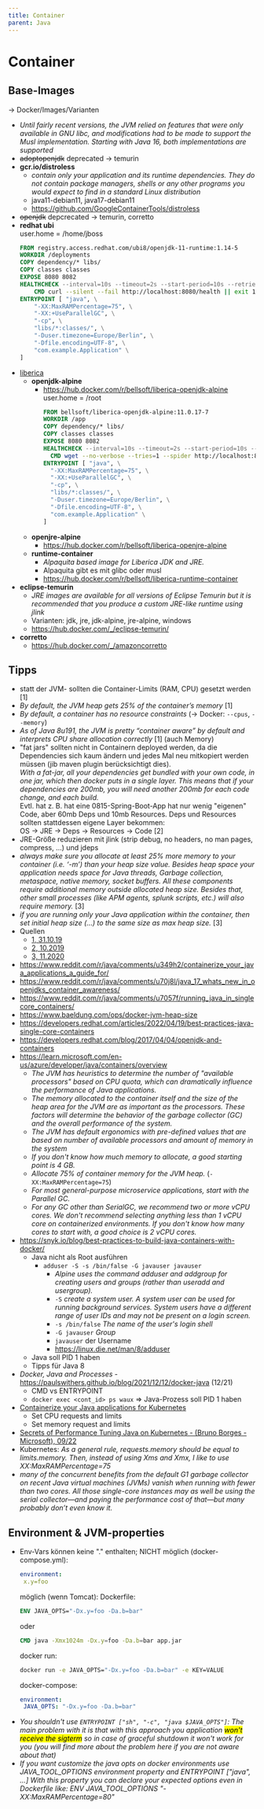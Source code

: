 ```yaml
---
title: Container
parent: Java
---
```


# Container

## Base-Images
-> Docker/Images/Varianten
- *Until fairly recent versions, the JVM relied on features that were only available in GNU libc, and modifications had to be made to support the Musl implementation. Starting with Java 16, both implementations are supported*
- ~~adoptopenjdk~~ deprecated -> temurin
- **gcr.io/distroless**
    - *contain only your application and its runtime dependencies. They do not contain package managers, shells or any other programs you would expect to find in a standard Linux distribution*
    - java11-debian11, java17-debian11
    - <https://github.com/GoogleContainerTools/distroless>
- ~~openjdk~~ depcrecated -> temurin, corretto
- **redhat ubi**
  <br/>user.home = /home/jboss
  ```Dockerfile
  FROM registry.access.redhat.com/ubi8/openjdk-11-runtime:1.14-5
  WORKDIR /deployments
  COPY dependency/* libs/
  COPY classes classes
  EXPOSE 8080 8082
  HEALTHCHECK --interval=10s --timeout=2s --start-period=10s --retries=2 \
      CMD curl --silent --fail http://localhost:8080/health || exit 1
  ENTRYPOINT [ "java", \
      "-XX:MaxRAMPercentage=75", \
      "-XX:+UseParallelGC", \
      "-cp", \
      "libs/*:classes/", \
      "-Duser.timezone=Europe/Berlin", \
      "-Dfile.encoding=UTF-8", \
      "com.example.Application" \
  ]
  ```
- <u>liberica</u>
    - **openjdk-alpine**
      - <https://hub.docker.com/r/bellsoft/liberica-openjdk-alpine>
        <br/>user.home = /root
        ```Dockerfile
        FROM bellsoft/liberica-openjdk-alpine:11.0.17-7
        WORKDIR /app
        COPY dependency/* libs/
        COPY classes classes
        EXPOSE 8080 8082
        HEALTHCHECK --interval=10s --timeout=2s --start-period=10s --retries=2 \
          CMD wget --no-verbose --tries=1 --spider http://localhost:8080/health || exit 1
        ENTRYPOINT [ "java", \
          "-XX:MaxRAMPercentage=75", \
          "-XX:+UseParallelGC", \
          "-cp", \
          "libs/*:classes/", \
          "-Duser.timezone=Europe/Berlin", \
          "-Dfile.encoding=UTF-8", \
          "com.example.Application" \
        ]
        ```
  - **openjre-alpine**
    - <https://hub.docker.com/r/bellsoft/liberica-openjre-alpine>
  - **runtime-container**
    - *Alpaquita based image for Liberica JDK and JRE.*
    - Alpaquita gibt es mit glibc oder musl
    - <https://hub.docker.com/r/bellsoft/liberica-runtime-container>
- **eclipse-temurin**
    - *JRE images are available for all versions of Eclipse Temurin but it is recommended that you produce a custom JRE-like runtime using jlink*
    - Varianten: jdk, jre, jdk-alpine, jre-alpine, windows
    - <https://hub.docker.com/_/eclipse-temurin/>
- **corretto**
    - <https://hub.docker.com/_/amazoncorretto>


## Tipps
- statt der JVM- sollten die Container-Limits (RAM, CPU) gesetzt werden [1]
- *By default, the JVM heap gets 25% of the container’s memory* [1]
- *By default, a container has no resource constraints* (-> Docker: `--cpus`, `--memory`)
- *As of Java 8u191, the JVM is pretty “container aware” by default and interprets CPU share allocation correctly* [1] (auch Memory)
- "fat jars" sollten nicht in Containern deployed werden, da die Dependencies sich kaum ändern und jedes Mal neu mitkopiert werden müssen (jib maven plugin berücksichtigt dies).<br/> *With a fat-jar, all your dependencies get bundled with your own code, in one jar, which then docker puts in a single layer. This means that if your dependencies are 200mb, you will need another 200mb for each code change, and each build.*<br/> Evtl. hat z. B. hat eine 0815-Spring-Boot-App hat nur wenig "eigenen" Code, aber 60mb Deps und 10mb Resources. Deps und Resources sollten stattdessen eigene Layer bekommen:<br/>
  OS -> JRE -> Deps -> Resources -> Code [2]
- JRE-Größe reduzieren mit jlink (strip debug, no headers, no man pages, compress, ...) und jdeps
- *always make sure you allocate at least 25% more memory to your container (i.e. ‘-m’) than your heap size value. Besides heap space your application needs space for Java threads, Garbage collection, metaspace, native memory, socket buffers. All these components require additional memory outside allocated heap size. Besides that, other small processes (like APM agents, splunk scripts, etc.) will also require memory.* [3]
- *if you are running only your Java application within the container, then set initial heap size (...) to the same size as max heap size.* [3]
- Quellen
  - [1, 31.10.19](https://www.ccampo.me/java/docker/containers/kubernetes/2019/10/31/java-in-a-container.html)
  - [2, 10.2019](https://www.reddit.com/r/java/comments/dhr2tn/dont_put_fat_jars_in_docker_images/)
  - [3, 11.2020](https://blog.gceasy.io/2020/11/05/best-practices-java-memory-arguments-for-containers/)
- <https://www.reddit.com/r/java/comments/u349h2/containerize_your_java_applications_a_guide_for/>
- <https://www.reddit.com/r/java/comments/u70j8l/java_17_whats_new_in_openjdks_container_awareness/>
- <https://www.reddit.com/r/java/comments/u7057f/running_java_in_singlecore_containers/>
- <https://www.baeldung.com/ops/docker-jvm-heap-size>
- <https://developers.redhat.com/articles/2022/04/19/best-practices-java-single-core-containers>
- <https://developers.redhat.com/blog/2017/04/04/openjdk-and-containers>
- <https://learn.microsoft.com/en-us/azure/developer/java/containers/overview>
  - *The JVM has heuristics to determine the number of "available processors" based on CPU quota, which can dramatically influence the performance of Java applications.*
  - *The memory allocated to the container itself and the size of the heap area for the JVM are as important as the processors. These factors will determine the behavior of the garbage collector (GC) and the overall performance of the system.*
  - *The JVM has default ergonomics with pre-defined values that are based on number of available processors and amount of memory in the system*
  - *If you don't know how much memory to allocate, a good starting point is 4 GB.*
  - *Allocate 75% of container memory for the JVM heap.* (`-XX:MaxRAMPercentage=75`)
  - *For most general-purpose microservice applications, start with the Parallel GC.*
  - *For any GC other than SerialGC, we recommend two or more vCPU cores. We don't recommend selecting anything less than 1 vCPU core on containerized environments. If you don't know how many cores to start with, a good choice is 2 vCPU cores.*
- <https://snyk.io/blog/best-practices-to-build-java-containers-with-docker/>
  - Java nicht als Root ausführen
    - `adduser -S -s /bin/false -G javauser javauser`
      - *Alpine uses the command adduser and addgroup for creating users and groups (rather than useradd and usergroup).* 
      - `-S` *create a system user. A system user can be used for running background services. System users have a different range of user IDs and may not be present on a login screen.*
      - `-s /bin/false` *The name of the user's login shell*
      - `-G javauser` *Group*
      - `javauser` der Username
      - <https://linux.die.net/man/8/adduser> 
  - Java soll PID 1 haben
  - Tipps für Java 8 
- *Docker, Java and Processes* - <https://paulswithers.github.io/blog/2021/12/12/docker-java> (12/21)
  - CMD vs ENTRYPOINT
  - `docker exec <cont_id> ps waux` => Java-Prozess soll PID 1 haben
- [Containerize your Java applications for Kubernetes](https://learn.microsoft.com/en-us/azure/developer/java/containers/kubernetes)
  - Set CPU requests and limits
  - Set memory request and limits
- [Secrets of Performance Tuning Java on Kubernetes - (Bruno Borges - Microsoft), 09/22](https://vimeo.com/748031919)
- Kubernetes: *As a general rule, requests.memory should be equal to limits.memory. Then, instead of using Xms and Xmx, I like to use XX:MaxRAMPercentage=75*
- *many of the concurrent benefits from the default G1 garbage collector on recent Java virtual machines (JVMs) vanish when running with fewer than two cores. All those single-core instances may as well be using the serial collector—and paying the performance cost of that—but many probably don’t even know it.*
  

## Environment & JVM-properties
- Env-Vars können keine "." enthalten;
  NICHT möglich (docker-compose.yml):
  ```yml
  environment:
   x.y=foo
  ```
  möglich (wenn Tomcat):
  Dockerfile:
  ```Dockerfile
  ENV JAVA_OPTS="-Dx.y=foo -Da.b=bar"
  ```
  oder
  ```Dockerfile
  CMD java -Xmx1024m -Dx.y=foo -Da.b=bar app.jar
  ```
  docker run:
  ```sh
  docker run -e JAVA_OPTS="-Dx.y=foo -Da.b=bar" -e KEY=VALUE
  ```
  docker-compose:
  ```yml
  environment:
   JAVA_OPTS: "-Dx.y=foo -Da.b=bar"
  ```
- *You shouldn't use `ENTRYPOINT ["sh", "-c", "java $JAVA_OPTS"]`: The main problem with it is that with this approach you application <mark>won't receive the sigterm</mark> so in case of graceful shutdown it won't work for you (you will find more about the problem here if you are not aware about that)*
- *If you want customize the java opts on docker environments use JAVA_TOOL_OPTIONS environment property and ENTRYPOINT ["java", ...] With this property you can declare your expected options even in Dockerfile like: ENV JAVA_TOOL_OPTIONS "-XX:MaxRAMPercentage=80"*
